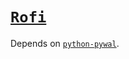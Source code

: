 # [`Rofi`](https://www.archlinux.org/packages/community/x86_64/rofi/)
Depends on [`python-pywal`](https://www.archlinux.org/packages/community/any/python-pywal/).
